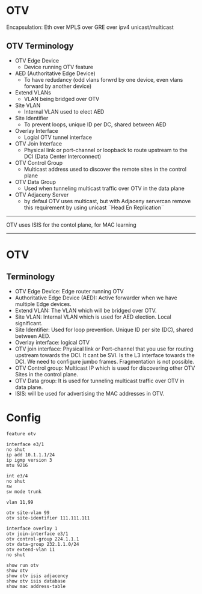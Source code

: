 # OTV

Encapsulation: Eth over MPLS over GRE over ipv4 unicast/multicast

## OTV Terminology
- OTV Edge Device
  - Device running OTV feature 
- AED (Authoritative Edge Device)
  - To have redudancy (odd vlans forwrd by one device, even vlans forward by another device)
- Extend VLANs
  - VLAN being bridged over OTV 
- Site VLAN
  - Internal VLAN used to elect AED 
- Site Identifier
  - To prevent loops, unique ID per DC, shared between AED
- Overlay Interface 
  - Logial OTV tunnel interface
- OTV Join Interface
  - Physical link or port-channel or loopback to route upstream to the DCI (Data Center Interconnect)  
- OTV Control Group
  - Multicast address used to discover the remote sites in the control plane
- OTV Data Group
  - Used when tunneling multicast traffic over OTV in the data plane
- OTV Adjaceny Server
  - by defaul OTV uses multicast, but with Adjaceny servercan remove this requirement by using unicast ¨Head En Replication¨  

----

OTV uses ISIS for the contol plane, for MAC learning

----

# OTV

## Terminology

- OTV Edge Device: Edge router running OTV
- Authoritative Edge Device (AED): Active forwarder when we have multiple Edge devices.
- Extend VLAN: The VLAN which will be bridged over OTV.
- Site VLAN: Internal VLAN which is used for AED election. Local significant.
- Site Identifier: Used for loop prevention. Unique ID per site (DC), shared between AED.
- Overlay interface: logical OTV
- OTV join interface: Physical link or Port-channel that you use for routing upstream towards the DCI. It cant be SVI. Is the L3 interface towards the DCI. We need to configure jumbo frames. Fragmentation is not possible.
- OTV Control group: Multicast IP which is used for discovering other OTV Sites in the control plane.
- OTV Data group: It is used for tunneling multicast traffic over OTV in data plane.
- ISIS: will be used for advertising the MAC addresses in OTV.

# Config

```
feature otv

interface e3/1
no shut
ip add 10.1.1.1/24
ip igmp version 3
mtu 9216

int e3/4
no shut
sw
sw mode trunk

vlan 11,99

otv site-vlan 99
otv site-identifier 111.111.111

interface overlay 1
otv join-interface e3/1
otv control-group 224.1.1.1
otv data-group 232.1.1.0/24
otv extend-vlan 11
no shut

```

```
show run otv
show otv
show otv isis adjacency
show otv isis database
show mac address-table
```

